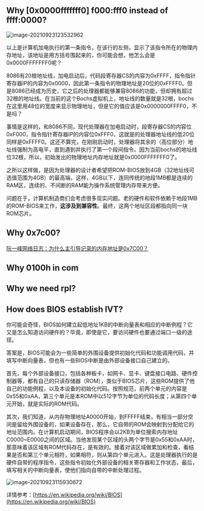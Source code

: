 ## Why [0x0000fffffff0] f000:fff0 instead of ffff:0000?

![image-20210923123532962](https://sql-markdown-picture.oss-cn-beijing.aliyuncs.com/img/image-20210923123532962.png)

以上是计算机加电执行的第一条指令，在该行的左侧，显示了该指令所在的物理内存地址，该地址是用方括号围起来的，你可能会想，他怎么会是0x0000FFFFFFF0呢？

8086有20根地址线，加电启动后，代码段寄存器CS的内容为0xFFFF，指令指针寄存器IP的内容为0x0000，因此第一条指令的物理地址是20位的0xFFFF0。但是8086已经成为历史，它之后的处理器都能够兼容8086的功能，但却拥有超过32根的地址线。在当前的这个Bochs虚拟机上，地址线的数量就是32根，bochs在这里用48位的宽度来显示物理地址，但是它的值应该是0x0000000FFFF0，不是吗？

事情是这样的，和8086不同，现代处理器在加电启动时，段寄存器CS的内容位0xF000，指令指针寄存器IP的内容位0xFFF0，这就是的处理器地址线的低20位同样是0xFFFF0。这还不算完，在刚刚启动时，处理器将其余的（高位部分）地址线强制为高电平，直到遇到并执行了第一个段间指令。因为当前bochs的地址线位32根，所以，初始发出的物理地址内存地址就是0x0000FFFFFFF0了。

之所以这样做，是因为处理器的设计者希望把ROM-BIOS放到4GB（32地址线可选值范围为4GB）的最高端，这样，4GB以下，连同传统的地段1MB都是连续的RAM区，连续的、不间断的RAM能为操作系统管理内存带来方便。

问题在于，计算机制造商们会考虑很多现实问题。老的硬件和软件依赖于地段1MB的ROM-BIOS来工作，**这涉及到兼容性**。最终，这两个地址区段都指向同一块ROM芯片。

## Why 0x7c00?

[阮一峰网络日志：为什么主引导记录的内存地址是0x7C00？](http://www.ruanyifeng.com/blog/2015/09/0x7c00.html)

## Why 0100h in com

## Why we need rpl?

## How does BIOS establish IVT?

你可能会奇怪，BIOS如何建立起低地址1KB的中断向量表和相应的中断例程？它又是怎么知道访问硬件的？毕竟，即使是它，要访问硬件也要通过端口一级的途径。

答案是，BIOS可能会为一些简单的外围设备提供初始化代码和功能调用代码，并填写中断向量表，但也有一些BIOS中断是由外部设备接口自己建立的。

首先，每个外部设备接口，包括各种板卡，如网卡、显卡、键盘接口电路、硬件控制器等，都有自己的只读存储器（ROM），类似于BIOS芯片，这些ROM提供了他自己的功能例程，以及本设备的初始化代码。按照规范，前两个单元的内容是0x55和0xAA，第三个单元是本ROM中以512字节为单位的代码长度；从第四个单元开始，就是实际的ROM代码。

其次，我们知道，从内存物理地址A0000开始，到FFFFF结束，有相当一部分空间是留给外围设备的，如果设备存在，那么，它自带的ROM会映射到分配给它的地址范围内。在计算机启动期间，BIOS程序会以2KB为单位搜索内存地址C0000~E0000之间的区域。当他发现某个区域的头两个字节是0x55和0xAA时，那意味着该区域有ROM代码存在，是有效的。接着对该区域做累加和检查，看结果是否和第三个单元相符，如果相符，则从第四个单元进入。这是处理器执行的是硬件自带的程序指令，这些指令初始化外部设备的相关寄存器和工作状态，最后，填写相关的中断向量表，使他们指向自带的中断处理过程。

![image-20210923115930672](https://sql-markdown-picture.oss-cn-beijing.aliyuncs.com/img/image-20210923115930672.png)

详情参考：[https://en.wikipedia.org/wiki/BIOS](https://en.wikipedia.org/wiki/BIOS)